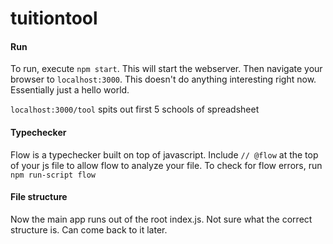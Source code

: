 # tuitiontool

#### Run
To run, execute `npm start`.
This will start the webserver.  Then navigate your browser to `localhost:3000`.  This doesn't do anything interesting right now.  Essentially just a hello world.

`localhost:3000/tool` spits out first 5 schools of spreadsheet

#### Typechecker
Flow is a typechecker built on top of javascript. Include `// @flow` at the top of your js file to allow flow to analyze your file.
To check for flow errors, run
`npm run-script flow`

#### File structure
Now the main app runs out of the root index.js.  Not sure what the correct structure is.  Can come back to it later.
